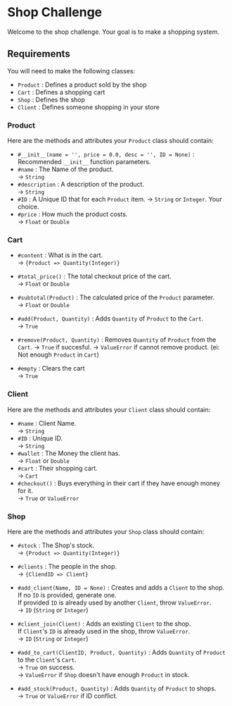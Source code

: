 # Shop Challenge

Welcome to the shop challenge.
Your goal is to make a shopping system.

## Requirements

You will need to make the following classes:

-   `Product`
    : Defines a product sold by the shop
-   `Cart`
    : Defines a shopping cart
-   `Shop`
    : Defines the shop
-   `Client`
    : Defines someone shopping in your store

### Product

Here are the methods and attributes your `Product` class should contain:
- 	`#__init__(name = '', price = 0.0, desc = '', ID = None)`
	: Recommended `__init__` function parameters.
-   `#name`
    : The Name of the product.  
    -> `String`
-   `#description`
    : A description of the product.  
    -> `String`
-   `#ID`
    : A Unique ID that for each `Product` item.
    -> `String` or `Integer`. Your choice.
-   `#price`
    : How much the product costs.  
    -> `Float` or `Double`

### Cart

-   `#content`
    : What is in the cart.  
    -> `{Product => Quantity(Integer)}`

-   `#total_price()`
    : The total checkout price of the cart.  
    -> `Float` or `Double`

-   `#subtotal(Product)`
    : The calculated price of the `Product` parameter.  
    -> `Float` or `Double`
-   `#add(Product, Quantity)`
    : Adds `Quantity` of `Product` to the `Cart`.  
    -> `True`
-   `#remove(Product, Quantity)`
    : Removes `Quantity` of `Product` from the `Cart`.
    -> `True` if succesful.
    -> `ValueError` if cannot remove product. (ei: Not enough `Product` in `Cart`)
-   `#empty`
    : Clears the cart  
    -> `True`

### Client

Here are the methods and attributes your `Client` class should contain:

-   `#name`
    : Client Name.  
    -> `String`
-   `#ID`
    : Unique ID.  
    -> `String`
-   `#wallet`
    : The Money the client has.  
    -> `Float` or `Double`
-   `#cart`
    : Their shopping cart.  
    -> `Cart`
-   `#checkout()`
    : Buys everything in their cart if they have enough money for it.  
    -> `True` or `ValueError`

### Shop

Here are the methods and attributes your `Shop` class should contain:

-   `#stock`
    : The Shop's stock.  
    -> `{Product => Quantity(Integer)}`
-   `#clients`
    : The people in the shop.  
    -> `{CliendID => Client}`
-   `#add_client(Name, ID = None)`
    : Creates and adds a `Client` to the shop.  
    If no `ID` is provided, generate one.  
    If provided `ID` is already used by another `Client`, throw `ValueError`.  
    -> `ID` (`String` or `Integer`)
-   `#client_join(Client)`
    : Adds an existing `Client` to the shop.  
     If `Client`'s `ID` is already used in the shop, throw `ValueError`.  
     -> `ID` (`String` or `Integer`)

-   `#add_to_cart(ClientID, Product, Quantity)`
    : Adds `Quantity` of `Product` to the `Client`'s `Cart`.  
    -> `True` on success.  
    -> `ValueError` if `Shop` doesn't have enough `Product` in stock.
-	`#add_stock(Product, Quantity)`
	: Adds `Quantity` of `Product` to shops.  
	-> `True` or `ValueError` if ID conflict.
